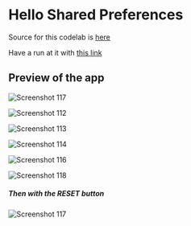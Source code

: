 # Hello Shared Preferences

Source for this codelab is [here](https://developer.android.com/codelabs/android-training-shared-preferences?index=..%2F..%2Fandroid-training#0)

Have a run at it with [this link](https://github.com/Crypt0Nyt/CodeLab/releases/download/9.1/app-debug.apk)

## Preview of the app

![Screenshot 117](https://user-images.githubusercontent.com/59164922/118916076-e4f6d700-b94b-11eb-8436-15778a61905a.png)

![Screenshot 112](https://user-images.githubusercontent.com/59164922/118916079-e58f6d80-b94b-11eb-97db-8c97cd20da1e.png)

![Screenshot 113](https://user-images.githubusercontent.com/59164922/118916071-e32d1380-b94b-11eb-92b9-275714d55ab4.png)

![Screenshot 114](https://user-images.githubusercontent.com/59164922/118916072-e45e4080-b94b-11eb-9999-964aaa0d2d11.png)

![Screenshot 116](https://user-images.githubusercontent.com/59164922/118916073-e45e4080-b94b-11eb-8928-09e14561baac.png)

![Screenshot 118](https://user-images.githubusercontent.com/59164922/118916078-e58f6d80-b94b-11eb-96d9-ae301ab05d7f.png)

##### Then with the RESET button

![Screenshot 117](https://user-images.githubusercontent.com/59164922/118916076-e4f6d700-b94b-11eb-8436-15778a61905a.png)
